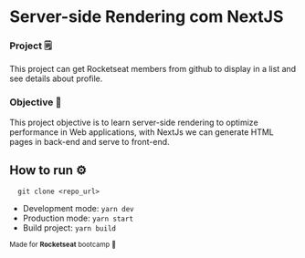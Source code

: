 # Server-side Rendering com NextJS

### Project 🗒

This project can get Rocketseat members from github to display in a list and see details about profile.

### Objective 📓

This project objective is to learn server-side rendering to optimize performance in Web applications, with NextJs we can generate HTML pages in back-end and serve to front-end.

## How to run ⚙️

```shell
  git clone <repo_url>
```

- Development mode: `yarn dev`
- Production mode: `yarn start`
- Build project: `yarn build`

<small> Made for <strong>Rocketseat</strong> bootcamp 🚀 </small>
